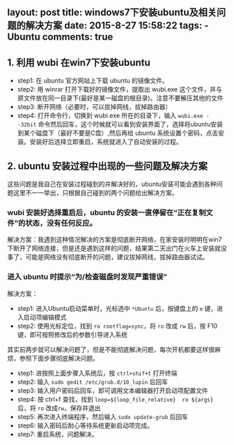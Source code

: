 layout: post
title:  windows7下安装ubuntu及相关问题的解决方案
date: 2015-8-27 15:58:22
tags: 
	- Ubuntu
comments: true
---
## 1. 利用 wubi 在win7下安装ubuntu
- step1: 在 ubuntu 官方网站上下载 ubuntu 的镜像文件。
- step2: 用 winrar 打开下载好的镜像文件，提取出 wubi.exe 这个文件，并与原文件放在同一目录下(最好是某一磁盘的根目录)。注意不要解压其他的文件 
- step3: 断开网络（必要时，可以拔掉网线，拔掉路由器）
- step4: 打开命令行，切换到 wubi.exe 所在的目录下，输入 ```wubi.exe --32bit``` 命令然后回车，这个时候就可以看到安装界面了，选择将ubuntu安装到某个磁盘下（最好不要是C盘）,然后再给 ubuntu 系统设置个密码，点击安装。安装好后选择立即重启，系统就进入了自动安装的过程。

<!--more-->
## 2. ubuntu 安装过程中出现的一些问题及解决方案
这些问题是我自己在安装过程碰到的并解决好的，ubuntu安装可能会遇到各种问题这里不一一举出，只根据自己碰到的两个问题给出解决方案。
### wubi 安装好选择重启后，ubuntu 的安装一直停留在“正在复制文件”的状态，没有任何反应。
解决方案：我遇到这种情况解决的方案是彻底断开网络，在家安装时明明在win7下断开了网络连接，但是还是遇到这样的问题，结果第二天出门在火车上安装就没事了，可能是网络没有彻底断开的问题，建议拔掉网线，拔掉路由器试试。

### 进入 ubuntu 时提示“为/检查磁盘时发现严重错误”
解决方案：
- step1: 进入Ubuntu启动菜单时，光标选中 ```*Ubuntu``` 后，按键盘上的 ```e``` 键，进入启动项编辑模式
- step2: 使用光标定位，找到 ```ro rootflag=sync```，将 ```ro``` 改成 ```rw``` 后，按 F10 键，即可按照修改后的参数引导进入系统

其实前两步就可以解决问题了，但是不能彻底解决问题，每次开机都要这样很麻烦，参照下面步骤彻底解决问题。
- step1: 进按照上面步骤入系统后，按 ```ctrl+shif+t``` 打开终端 
- step2: 输入 ```sudo gedit /etc/grub.d/10_lupin``` 后回车
- step3: 输入用户密码后回车，即可调用文本编辑器打开启动项配置文件
- step4: 按 ctrl+f 查找，找到 ```loop=${loop_file_relative}  ro ${args}``` 后，将 ```ro``` 改成```rw```，保存并退出
- step5: 再次进入终端程序，然后输入 ```sudo update-grub``` 后回车
- step6: 输入密码后耐心等待系统更新启动项完成。
- step7: 重启系统，问题解决。
